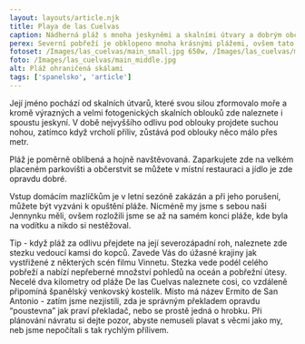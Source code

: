 ```yaml
---
layout: layouts/article.njk
title: Playa de las Cuelvas
caption: Nádherná pláž s mnoha jeskyněmi a skalními útvary a dobrým občerstvením :)
perex: Severní pobřeží je obklopeno mnoha krásnými plážemi, ovšem tato patří mezi perlu mezi nimi. Playa de Las Cuelvas leží kousek od města Lannes a přestože měří pouze 125 metrů, svým vzhledem Vás naprosto okouzlí. 
fotoset: /Images/las_cuelvas/main_small.jpg 650w, /Images/las_cuelvas/main_middle.jpg 950w, /Images/las_cuelvas/main_big.jpg 1250w, /Images/las_cuelvas/main_large.jpg 2000w, /Images/las_cuelvas/main_superlarge.jpg 2500w
foto: /Images/las_cuelvas/main_middle.jpg
alt: Pláž ohraničená skálami
tags: ['spanelsko', 'article']
---
```


Její jméno pochází od skalních útvarů, které svou silou zformovalo moře a kromě výrazných a velmi fotogenických skalních oblouků zde naleznete i spoustu jeskyní. V době nejvyššího odlivu pod oblouky projdete suchou nohou, zatímco když vrcholí příliv, zůstává pod oblouky něco málo přes metr. 

Pláž je poměrně oblíbená a hojně navštěvovaná. Zaparkujete zde na velkém placeném parkovišti a občerstvit se můžete v místní restauraci a jídlo je zde opravdu dobré. 

Vstup domácím mazlíčkům je v letní sezóně zakázán a při jeho porušení, můžete být vyzváni k opuštění pláže. Nicméně my jsme s sebou naši Jennynku měli, ovšem rozložili jsme se až na samém konci pláže, kde byla na vodítku a nikdo si nestěžoval.

Tip - když pláž za odlivu přejdete na její severozápadní roh, naleznete zde stezku vedoucí kamsi do kopců. Zavede Vás do úžasné krajiny jak vystřižené z některých scén filmu Vinnetu. Stezka vede podél celého pobřeží a nabízí nepřeberné množství pohledů na oceán a pobřežní útesy. Necelé dva kilometry od pláže De las Cuelvas naleznete cosi, co vzdáleně připomíná španělský venkovský kostelík. Místo má název Ermito de San Antonio - zatím jsme nezjistili, zda je správným překladem opravdu “poustevna” jak praví překladač, nebo se prostě jedná o hrobku.
Při plánování návratu si dejte pozor, abyste nemuseli plavat s věcmi jako my, neb jsme nepočítali s tak rychlým přílivem. 
